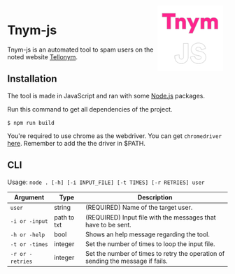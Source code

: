 <img width="150" height="150" align="right" style="float: right; margin: 0 10px 0 0;" alt="Tnym-js" src="https://raw.githubusercontent.com/FedeIlLeone/Tnym-js/main/Tnym-js_Icon.png">  

# Tnym-js

Tnym-js is an automated tool to spam users on the noted website [Tellonym](https://tellonym.me/).

## Installation

The tool is made in JavaScript and ran with some [Node.js](https://nodejs.org/) packages.

Run this command to get all dependencies of the project.
```shell
$ npm run build
```

You're required to use chrome as the webdriver. You can get `chromedriver` [here](https://chromedriver.chromium.org/). Remember to add the the driver in $PATH.

## CLI

Usage: `node . [-h] [-i INPUT_FILE] [-t TIMES] [-r RETRIES] user`

| Argument | Type | Description |
|-------------|-------------|---------------|
| `user`     | string | (REQUIRED) Name of the target user. |
| `-i or -input`   | path to txt | (REQUIRED) Input file with the messages that have to be sent. |
| `-h or -help` | bool | Shows an help message regarding the tool. |
| `-t or -times` | integer | Set the number of times to loop the input file. |
| `-r or -retries` | integer | Set the number of times to retry the operation of sending the message if fails. |